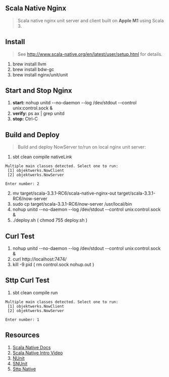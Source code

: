 Scala Native Nginx
------------------
>Scala native nginx unit server and client built on **Apple M1** using Scala 3.

Install
-------
>See http://www.scala-native.org/en/latest/user/setup.html for details.
1. brew install llvm
2. brew install bdw-gc
3. brew install nginx/unit/unit

Start and Stop Nginx
--------------------
1. **start:** nohup unitd --no-daemon --log /dev/stdout --control unix:control.sock &
2. **verify:** ps ax | grep unitd
3. **stop:** Ctrl-C

Build and Deploy
----------------
>Build and deploy NowServer to/run on local nginx unit server:
1. sbt clean compile nativeLink
```
Multiple main classes detected. Select one to run:
 [1] objektwerks.NowClient
 [2] objektwerks.NowServer

Enter number: 2
```
2. mv target/scala-3.3.1-RC6/scala-native-nginx-out target/scala-3.3.1-RC6/now-server
3. sudo cp target/scala-3.3.1-RC6/now-server /usr/local/bin
4. nohup unitd --no-daemon --log /dev/stdout --control unix:control.sock &
5. ./deploy.sh  ( chmod 755 deploy.sh )

Curl Test
---------
1. nohup unitd --no-daemon --log /dev/stdout --control unix:control.sock &
2. curl http://localhost:7474/
3. kill -9 pid ( rm control.sock nohup.out )

Sttp Curl Test
--------------
1. sbt clean compile run
```
Multiple main classes detected. Select one to run:
 [1] objektwerks.NowClient
 [2] objektwerks.NowServer

Enter number: 1
```

Resources
---------
1. [Scala Native Docs](http://www.scala-native.org/en/latest/index.html)
2. [Scala Native Intro Video](https://www.youtube.com/watch?v=u2CnE-sRdBw)
3. [NUnit](http://unit.nginx.org)
4. [SNUnit](https://github.com/lolgab/snunit)
5. [Sttp Native](https://softwaremill.com/scala-native-sttp-toolkit/)